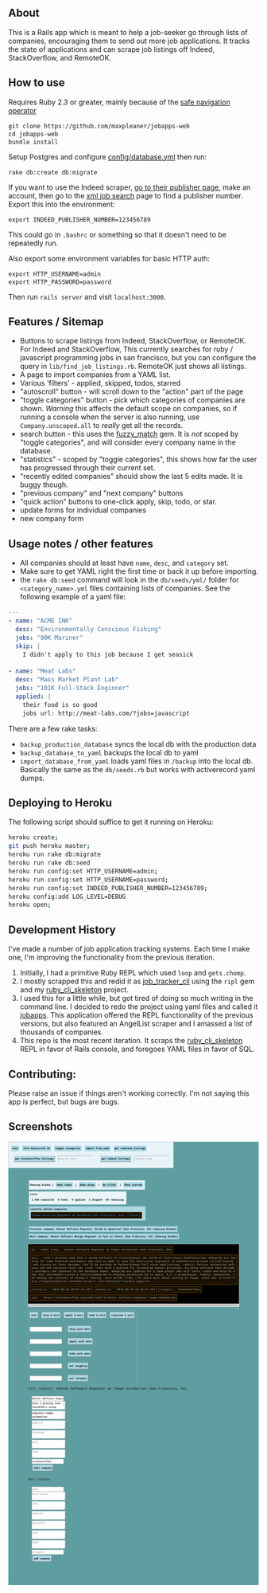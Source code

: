 ## About

This is a Rails app which is meant to help a job-seeker go through lists of companies, encouraging them to send out more job applications. It tracks the state of applications and can scrape job listings off Indeed, StackOverflow, and RemoteOK.

## How to use

Requires Ruby 2.3 or greater, mainly because of the [safe navigation operator](https://bugs.ruby-lang.org/issues/11537)

```
git clone https://github.com/maxpleaner/jobapps-web
cd jobapps-web
bundle install
```

Setup Postgres and configure [config/database.yml](config/database.yml) then run:

```
rake db:create db:migrate
```

If you want to use the Indeed scraper, [go to their publisher page](http://www.indeed.com/publisher), make an account, then go to the [xml job search](https://ads.indeed.com/jobroll/xmlfeed) page to find a publisher number. Export this into the environment:

```
export INDEED_PUBLISHER_NUMBER=123456789
```

This could go in `.bashrc` or something so that it doesn't need to be repeatedly run.

Also export some environment variables for basic HTTP auth:

```
export HTTP_USERNAME=admin
export HTTP_PASSWORD=password
```

Then run `rails server` and visit `localhost:3000`.

## Features / Sitemap

- Buttons to scrape listings from Indeed, StackOverflow, or RemoteOK. For Indeed and StackOverflow, This currently searches for ruby / javascript programming jobs in san francisco, but you can configure the query in `lib/find_job_listings.rb`. RemoteOK just shows all listings.
- A page to import companies from a YAML list.
- Various 'filters' - applied, skipped, todos, starred
- "autoscroll" button - will scroll down to the "action" part of the page
- "toggle categories" button - pick which categories of companies are shown. _Warning_ this affects the default scope on companies, so if running a console when the server is also running, use `Company.unscoped.all` to _really_ get all the records.
- search button - this uses the [fuzzy_match](https://github.com/seamusabshere/fuzzy_match) gem. It is _not_ scoped by "toggle categories", and will consider every company name in the database.
- "statistics" - scoped by  "toggle categories", this shows how far the user has progressed through their current set.
- "recently edited companies" should show the last 5 edits made. It is buggy though.
- "previous company" and "next company" buttons
- "quick action" buttons to one-click apply, skip, todo, or star.
- update forms for individual companies
- new company form

## Usage notes / other features
- All companies should at least have `name`, `desc`, and `category` set.
- Make sure to get YAML right the first time or back it up before importing.
- the `rake db:seed` command will look in the `db/seeds/yml/` folder for `<category_name>.yml` files containing lists of companies. See the following example of a yaml file:
```yml
---
- name: "ACME INK"
  desc: "Environmentally Conscious Fishing"
  jobs: "90K Mariner"
  skip: |
    I didn't apply to this job because I get seasick

- name: "Meat Labs"
  desc: "Mass Market Plant Lab"
  jobs: "101K Full-Stack Enginner"
  applied: |
    their food is so good
    jobs url: http://meat-labs.com/?jobs=javascript
```

There are a few rake tasks:
- `backup_production_database` syncs the local db with the production data
- `backup_database_to_yaml` backups the local db to yaml
- `import_database_from_yaml` loads yaml files in `/backup` into the local db. Basically the same as the `db/seeds.rb` but works with activerecord yaml dumps.

## Deploying to Heroku

The following script should suffice to get it running on Heroku:

```sh
heroku create;
git push heroku master;
heroku run rake db:migrate
heroku run rake db:seed
heroku run config:set HTTP_USERNAME=admin;
heroku run config:set HTTP_USERNAME=password;
heroku run config:set INDEED_PUBLISHER_NUMBER=123456789;
heroku config:add LOG_LEVEL=DEBUG
heroku open;
```

## Development History

I've made a number of job application tracking systems. Each time I make one, I'm improving the functionality from the previous iteration.

1. Initially, I had a primitive Ruby REPL which used `loop` and `gets.chomp`.
2. I mostly scrapped this and redid it as [job_tracker_cli](https://github.com/maxpleaner/job_tracker_cli) using the `ripl` gem and my [ruby_cli_skeleton](https://github.com/maxpleaner/ruby_cli_skeleton) project.
3. I used this for a little while, but got tired of doing so much writing in the command line. I decided to redo the project using yaml files and called it [jobapps](https://github.com/maxpleaner/jobapps). This application offered the REPL functionality of the previous versions, but also featured an AngelList scraper and I amassed a list of thousands of companies.
4. This repo is the most recent iteration. It scraps the [ruby_cli_skeleton](https://github.com/maxpleaner/ruby_cli_skeleton) REPL in favor of Rails console, and foregoes YAML files in favor of SQL.

## Contributing:

Please raise an issue if things aren't working correctly. I'm not saying this app is perfect, but bugs are bugs.

## Screenshots

![screenshot](/jobapps-screenshot.png)

